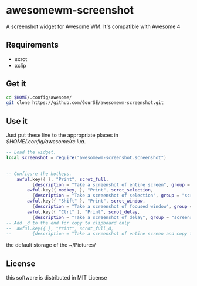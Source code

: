 awesomewm-screenshot
=======

A screenshot widget for Awesome WM.
It's compatible with Awesome 4

Requirements
------------

* scrot
* xclip


Get it
------

```sh
cd $HOME/.config/awesome/
git clone https://github.com/GourSE/awesomewm-screenshot.git
```

Use it
------

Just put these line to the appropriate places in
*$HOME/.config/awesome/rc.lua*.

```lua
-- Load the widget.
local screenshot = require("awesomewm-screenshot.screenshot")
	     

-- Configure the hotkeys.
	awful.key({ }, "Print", scrot_full,
          {description = "Take a screenshot of entire screen", group = "screenshot"}),
        awful.key({ modkey, }, "Print", scrot_selection,
          {description = "Take a screenshot of selection", group = "screenshot"}),
        awful.key({ "Shift" }, "Print", scrot_window,
          {description = "Take a screenshot of focused window", group = "screenshot"}),
        awful.key({ "Ctrl" }, "Print", scrot_delay,
          {description = "Take a screenshot of delay", group = "screenshot"}),
-- Add _d to the end for copy to clipboard only
-- 	awful.key({ }, "Print", scrot_full_d,
--        {description = "Take a screenshot of entire screen and copy to clipboard only", group = "screenshot"}),
```

the default storage of the ~/Pictures/

License
------

this software is distributed in MIT License
